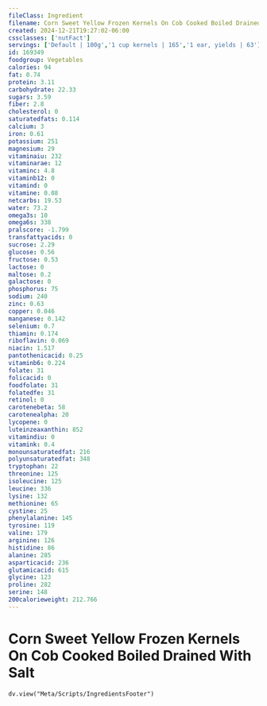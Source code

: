 ```yaml
---
fileClass: Ingredient
filename: Corn Sweet Yellow Frozen Kernels On Cob Cooked Boiled Drained With Salt
created: 2024-12-21T19:27:02-06:00
cssclasses: ['nutFact']
servings: ['Default | 100g','1 cup kernels | 165','1 ear, yields | 63']
id: 169349
foodgroup: Vegetables
calories: 94
fat: 0.74
protein: 3.11
carbohydrate: 22.33
sugars: 3.59
fiber: 2.8
cholesterol: 0
saturatedfats: 0.114
calcium: 3
iron: 0.61
potassium: 251
magnesium: 29
vitaminaiu: 232
vitaminarae: 12
vitaminc: 4.8
vitaminb12: 0
vitamind: 0
vitamine: 0.08
netcarbs: 19.53
water: 73.2
omega3s: 10
omega6s: 338
pralscore: -1.799
transfattyacids: 0
sucrose: 2.29
glucose: 0.56
fructose: 0.53
lactose: 0
maltose: 0.2
galactose: 0
phosphorus: 75
sodium: 240
zinc: 0.63
copper: 0.046
manganese: 0.142
selenium: 0.7
thiamin: 0.174
riboflavin: 0.069
niacin: 1.517
pantothenicacid: 0.25
vitaminb6: 0.224
folate: 31
folicacid: 0
foodfolate: 31
folatedfe: 31
retinol: 0
carotenebeta: 58
carotenealpha: 20
lycopene: 0
luteinzeaxanthin: 852
vitamindiu: 0
vitamink: 0.4
monounsaturatedfat: 216
polyunsaturatedfat: 348
tryptophan: 22
threonine: 125
isoleucine: 125
leucine: 336
lysine: 132
methionine: 65
cystine: 25
phenylalanine: 145
tyrosine: 119
valine: 179
arginine: 126
histidine: 86
alanine: 285
asparticacid: 236
glutamicacid: 615
glycine: 123
proline: 282
serine: 148
200calorieweight: 212.766
---
```


# Corn Sweet Yellow Frozen Kernels On Cob Cooked Boiled Drained With Salt

```dataviewjs
dv.view("Meta/Scripts/IngredientsFooter")
```